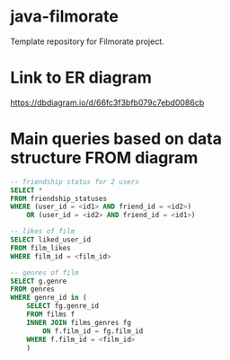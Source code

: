 # java-filmorate
Template repository for Filmorate project.

# Link to ER diagram
https://dbdiagram.io/d/66fc3f3bfb079c7ebd0086cb

# Main queries based on data structure FROM diagram

```sql
-- friendship status for 2 users
SELECT * 
FROM friendship_statuses 
WHERE (user_id = <id1> AND friend_id = <id2>)
    OR (user_id = <id2> AND friend_id = <id1>)

-- likes of film
SELECT liked_user_id 
FROM film_likes 
WHERE film_id = <film_id>

-- genres of film
SELECT g.genre
FROM genres
WHERE genre_id in (
    SELECT fg.genre_id
    FROM films f
    INNER JOIN films_genres fg
        ON f.film_id = fg.film_id
    WHERE f.film_id = <film_id>
    )
```
